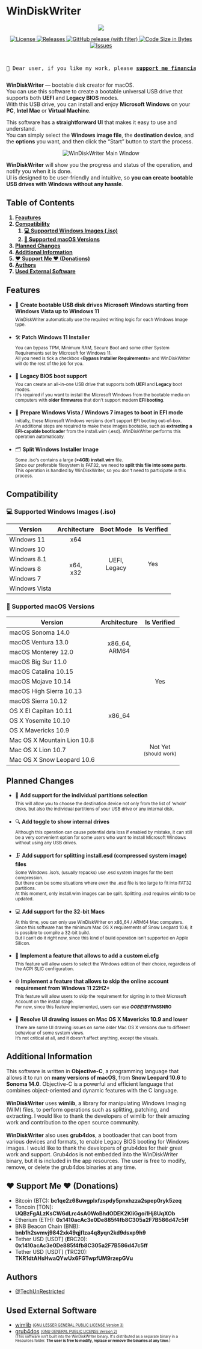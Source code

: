 <h1>WinDiskWriter</h1>

<p align="center">
  <img src="https://i.postimg.cc/0x7VXSz9/Artboard.png"/>
</p>

<p align="center">
  <a href="https://github.com/TechUnRestricted/windiskwriter/blob/main/license.md">
    <img alt="License" src="https://img.shields.io/github/license/TechUnReStricted/windiskwriter">
  </a>

  <a href="https://github.com/TechUnRestricted/windiskwriter/releases">
    <img alt="Releases" src="https://img.shields.io/github/downloads/TechUnRestricted/windiskwriter/total">
  </a>
  
  <a href="https://github.com/TechUnRestricted/windiskwriter/releases">
    <img alt="GitHub release (with filter)" src="https://img.shields.io/github/v/release/TechUnRestricted/windiskwriter">
  </a>

  <a href="#">
    <img alt="Code Size in Bytes" src="https://img.shields.io/github/languages/code-size/TechUnRestricted/windiskwriter">
  </a>

  <a href="https://github.com/TechUnRestricted/windiskwriter/issues">
    <img alt="Issues" src="https://img.shields.io/github/issues/TechUnRestricted/windiskwriter">
  </a>
</p>

<pre>
  <p align="center">💖 Dear user, if you like my work, please <b><a href="#%EF%B8%8F-support-me-%EF%B8%8F-donations">support me financially</a></b> 💖</p></pre>

<b>WinDiskWriter</b> — bootable disk creator for macOS.<br>
You can use this software to create a bootable universal USB drive that supports both **UEFI** and **Legacy BIOS** modes.<br>
With this USB drive, you can install and enjoy <strong>Microsoft Windows</strong> on your <strong>PC</strong>, <strong>Intel Mac</strong> or <strong>Virtual Machine</strong>.

This software has a <b>straightforward UI</b> that makes it easy to use and understand.<br>
You can simply select the <b>Windows image file</b>, the <b>destination device</b>, and the <b>options</b> you want, and then click the “Start” button to start the process.

<center>
  <img alt="WinDiskWriter Main Window" src="https://i.postimg.cc/CFYbxwkD/Win-Disk-Writer-Main-Wind-w.png">
</center>

<b>WinDiskWriter</b> will show you the progress and status of the operation, and notify you when it is done.<br>
UI is designed to be user-friendly and intuitive, so <strong>you can create bootable USB drives with Windows without any hassle</strong>.

<h2>Table of Contents</h2>
<b>
<ol>
  <li><a href="#features">Feautures</a></li>
  <li><a href="#compatibility">Compatibility</a>
    <ol>
      <li><a href="#-supported-windows-images-iso">💻 Supported Windows Images (.iso)</a></li>
      <li><a href="#-supported-macos-versions">🍏 Supported macOS Versions</a></li>
    </ol>
  </li>
  <li><a href="#planned-changes">Planned Changes</a></li>
  <li><a href="#additional-information">Additional Information</a></li>
  <li><a href="#%EF%B8%8F-support-me-%EF%B8%8F-donations">❤️ Support Me ❤️ (Donations)</a></li>
  <li><a href="#authors">Authors</a></li>
  <li><a href="#used-external-software">Used External Software</a></li>
</ol>
</b>

<h2>Features</h2>
<ul>
   <li>
     📀 <strong>Create bootable USB disk drives Microsoft Windows starting from Windows Vista up to Windows 11</strong><br>
      <sub>
        WinDiskWriter automatically use the required writing logic for each Windows Image type.
      </sub>
   </li>
  <br>
   <li>
     🛠 <strong>Patch Windows 11 Installer</strong><br>
      <sub>
        You can bypass  TPM, Minimum RAM, Secure Boot and some other System Requirements set by Microsoft for Windows 11.<br>
        All you need is tick a checkbox «<strong>Bypass Installer Requirements</strong>» and WinDiskWriter will do the rest of the job for you.
      </sub>
   </li>
  <br>
   <li>
     👾 <strong>Legacy BIOS boot support</strong><br>
      <sub>
        You can create an all-in-one USB drive that supports both <strong>UEFI</strong> and <strong>Legacy</strong> boot modes.<br>
        It&#39;s required if you want to install the Microsoft Windows from the bootable media on computers with <strong>older firmwares</strong> that don&#39;t support modern <strong>EFI booting</strong>.
      </sub>
   </li>
  <br>
   <li>
     🔐 <strong>Prepare Windows Vista / Windows 7 images to boot in EFI mode</strong><br>
      <sub>
        Initially, these Microsoft Windows versions don&#39;t support EFI booting out-of-box.<br>
        An additional steps are required to make these images bootable, such as <strong>extracting a EFI-capable bootloader</strong> from the install.wim (.esd). WinDiskWriter performs this operation automatically.
      </sub>
   </li>
  <br>
   <li>
     🗂 <strong>Split Windows Installer Image</strong><br>
      <sub>
        Some .iso&#39;s contains a large (<strong>&gt;4GB</strong>) <strong>install.wim</strong> file.<br>
        Since our preferable filesystem is FAT32, we need to <strong>split this file into some parts</strong>.<br>
        This operation is handled by WinDiskWriter, so you don&#39;t need to participate in this process.
      </sub>
   </li>
</ul>

<h2>Compatibility</h2>
<h3>💻 Supported Windows Images (.iso)</h3>
<table>
    <thead>
        <tr>
            <th>Version</th>
            <th>Architecture</th>
            <th>Boot Mode</th>
            <th>Is Verified</th>
        </tr>
    </thead>
    <tbody>
        <tr>
            <td>Windows 11</td>
            <td align="center">x64</td>
            <td rowspan="6" align="center">UEFI,<br>Legacy</td>
            <td rowspan="6" align="center">Yes</td>
        </tr>
        <tr>
            <td>Windows 10</td>
            <td rowspan="5" align="center">x64,<br>x32</td>
        </tr>
        <tr>
            <td>Windows 8.1</td>
        </tr>
        <tr>
            <td>Windows 8</td>
        </tr>
        <tr>
            <td>Windows 7</td>
        </tr>
        <tr>
            <td>Windows Vista</td>
        </tr>
    </tbody>
</table>

<h3>🍏 Supported macOS Versions</h3>
<table>
    <thead>
        <tr>
            <th>Version</th>
            <th>Architecture</th>
            <th>Is Verified</th>
        </tr>
    </thead>
    <tbody>
        <tr>
            <td>macOS Sonoma 14.0</td>
            <td rowspan="4" align="center">x86_64,<br>ARM64</td>
            <td rowspan="11" align="center">Yes</td>
        </tr>
        <tr>
            <td>macOS Ventura 13.0</td>
        </tr>
        <tr>
            <td>macOS Monterey 12.0</td>
        </tr>
        <tr>
            <td>macOS Big Sur 11.0</td>
        </tr>
        <tr>
            <td>macOS Catalina 10.15</td>
            <td rowspan="10" align="center">x86_64</td>
        </tr>
        <tr>
            <td>macOS Mojave 10.14</td>
        </tr>
        <tr>
            <td>macOS High Sierra 10.13</td>
        </tr>
        <tr>
            <td>macOS Sierra 10.12</td>
        </tr>
        <tr>
            <td>OS X El Capitan 10.11</td>
        </tr>
        <tr>
            <td>OS X Yosemite 10.10</td>
        </tr>
        <tr>
            <td>OS X Mavericks 10.9</td>
        </tr>
        <tr>
            <td>Mac OS X Mountain Lion 10.8</td>
            <td rowspan="3" align="center">
              Not Yet<br>
              <sub>(should work)</sub>
            </td>
        </tr>
        <tr>
            <td>Mac OS X Lion 10.7</td>
        </tr>
        <tr>
            <td>Mac OS X Snow Leopard 10.6</td>
        </tr>
    </tbody>
</table>

<h2>Planned Changes</h2>
<ul>
   <li>
      📁 <strong>Add support for the individual partitions selection</strong><br>
         <sub>
           This will allow you to choose the destination device not only from the list of ‘whole’ disks, but also the individual partitions of your USB drive or any internal disk.
         </sub>
   </li>
  <br>
   <li>
      🔍  <strong>Add toggle to show internal drives</strong><br>
         <sub>
           Although this operation can cause potential data loss if enabled by mistake, it can still be a very convenient option for some users who want to install Microsoft Windows without using any USB drives.
         </sub>
   </li>
  <br>
   <li>
      🗜 <strong>Add support for splitting install.esd (compressed system image) files</strong><br>
         <sub>
           Some Windows .iso’s, (usually repacks) use .esd system images for the best compression.<br>
           But there can be some situations where even the .esd file is too large to fit into FAT32 partitions.<br>
           At this moment, only install.wim images can be split. Splitting .esd requires wimlib to be updated.
         </sub>
   </li>
  <br>
   <li>
      💻 <strong>Add support for the 32-bit Macs</strong><br>
      <sub>
        At this time, you can only use WinDiskWriter on x86_64 / ARM64 Mac computers.<br>
        Since this software has the minimum Mac OS X requirements of Snow Leopard 10.6, it is possible to compile a 32-bit build.<br>
        But I can’t do it right now, since this kind of build operation isn’t supported on Apple Silicon.
      </sub>
   </li>
  <br>
   <li>
      📝 <strong>Implement a feature that allows to add a custom ei.cfg</strong><br>
         <sub>
           This feature will allow users to select the Windows edition of their choice, regardless of the ACPI SLIC configuration.
         </sub>
   </li>
  <br>
   <li>
      🌐 <strong>Implement a feature that allows to skip the online account requirement from Windows 11 22H2+</strong><br>
         <sub>
           This feature will allow users to skip the requirement for signing in to their Microsoft Account on the install stage.<br>
         For now, since this feature implemented, users can use <strong><em>OOBE</em>\BYPASSNRO</strong>
         </sub>
   </li>
  <br>
   <li>
      🎨 <strong>Resolve UI drawing issues on Mac OS X Mavericks 10.9 and lower</strong><br>
         <sub>
           There are some UI drawing issues on some older Mac OS X versions due to different behaviour of some system views.<br>
           It’s not critical at all, and it doesn’t affect anything, except the visuals.
         </sub>
   </li>
</ul>

<h2>Additional Information</h2>
<p>
   This software is written in <b>Objective-C</b>, a programming language that allows it to run on <b>many versions of macOS</b>, from <b>Snow Leopard 10.6</b> to <b>Sonoma 14.0</b>. Objective-C is a powerful and efficient language that combines object-oriented and dynamic features with the C language.<br><br>
   <b>WinDiskWriter</b> uses <b>wimlib</b>, a library for manipulating Windows Imaging (WIM) files, to perform operations such as splitting, patching, and extracting. I would like to thank the developers of wimlib for their amazing work and contribution to the open source community.<br><br>
   <b>WinDiskWriter</b> also uses <b>grub4dos</b>, a bootloader that can boot from various devices and formats, to enable Legacy BIOS booting for Windows images. I would like to thank the developers of grub4dos for their great work and support. Grub4dos is not embedded into the WinDiskWriter binary, but it is included in the app resources. The user is free to modify, remove, or delete the grub4dos binaries at any time.
</p>

<h2>❤️ Support Me ❤️ (Donations)</h2>
<ul>
  <li>
    Bitcoin (BTC): <b>bc1qe2z68uwgplxfzspdy5pnxhzza2spep0ryk5zeq</b>
  </li>
  <li>
    Toncoin [TON]: <b>UQBzFgALzKsCW6dLrc4sA0WoBhdODEK2KliGgoi1Hj8UqXOb</b>
  </li>
  <li>
    Etherium (ETH): <b>0x1410acAc3e0De885f4fb8C305a2F7B586d47c5ff</b>
  </li>
  <li>
    BNB Beacon Chain (BNB): <b>bnb1h2svmvj9842xk49qjflza4q8yqn2kd9dsxp9h9</b>
  </li>
  <li>
    Tether USD [USDT] (<b>E</b>RC20): <b>0x1410acAc3e0De885f4fb8C305a2F7B586d47c5ff</b>
  </li>
  <li>
    Tether USD [USDT] (<b>T</b>RC20): <b>TKR1dtAHsHwaQYwUx6FGTwpfUM9rzepGVu</b>
  </li>
</ul>

<h2>Authors</h2>
<ul>
    <li>
        <a href="https://www.github.com/TechUnRestricted">@TechUnRestricted</a>
    </li>
</ul>

<h2>Used External Software</h2>
<ul>
    <li>
      <a href="https://wimlib.net/">wimlib</a> <sub><sup><a href="https://github.com/TechUnRestricted/windiskwriter/blob/main/libs/wimlib/License.txt">(GNU LESSER GENERAL PUBLIC LICENSE Version 3)</a></sup></sub>
    </li>
  <li>
      <a href="https://github.com/chenall/grub4dos">grub4dos</a> <sub><sup><a href="https://github.com/chenall/grub4dos/blob/0.4.6a/COPYING">(GNU GENERAL PUBLIC LICENSE Version 2)</a><br>
        (This software isn't built into the WinDiskWriter binary.
        It's distributed as a separate binary in a Resources folder.
        <b>The user is free to modify, replace or remove the binaries at any time</b>.)</sup></sub>
    </li>
</ul>

